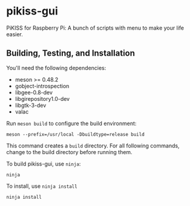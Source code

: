 # pikiss-gui
PiKISS for Raspberry Pi: A bunch of scripts with menu to make your life easier.

## Building, Testing, and Installation

You'll need the following dependencies:
* meson >= 0.48.2
* gobject-introspection
* libgee-0.8-dev
* libgirepository1.0-dev
* libgtk-3-dev
* valac

Run `meson build` to configure the build environment:

    meson --prefix=/usr/local -Dbuildtype=release build
    
This command creates a `build` directory. For all following commands, change to
the build directory before running them.

To build pikiss-gui, use `ninja`:

    ninja

To install, use `ninja install`

    ninja install
